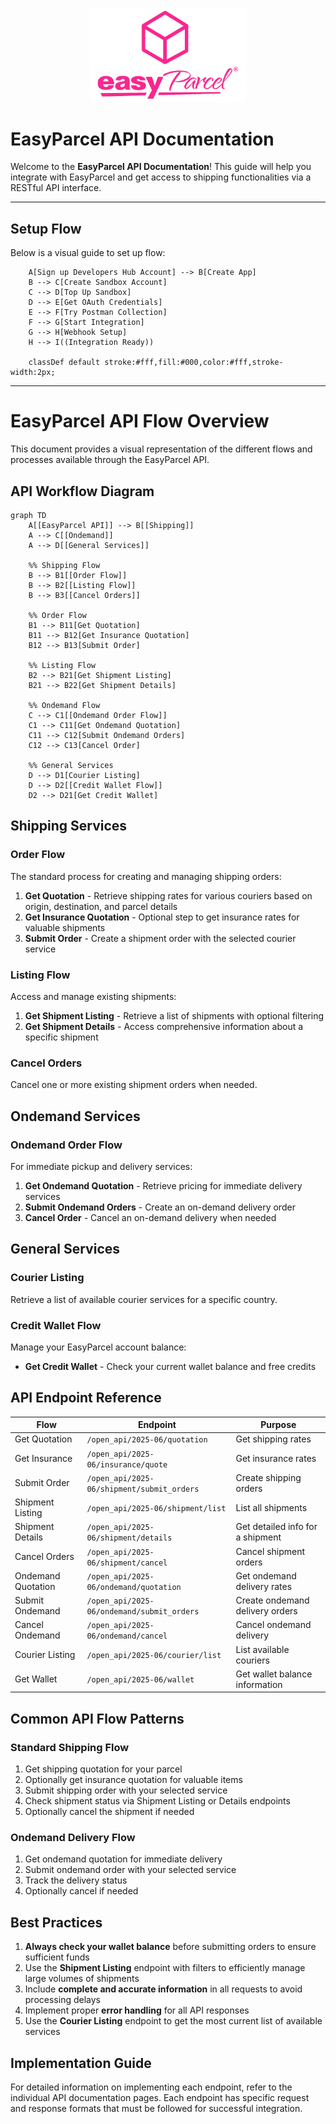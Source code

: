 <p align="center">
  <img src="Pictures/easyparcel-transparentqquare-md.png" alt="EasyParcel Logo" style="width:250px;">
</p>

# EasyParcel API Documentation

Welcome to the **EasyParcel API Documentation**! This guide will help you integrate with EasyParcel and get access to shipping functionalities via a RESTful API interface. 

---

## **Setup Flow**

Below is a visual guide to set up flow:
```flowchart TD
    A[Sign up Developers Hub Account] --> B[Create App]
    B --> C[Create Sandbox Account]
    C --> D[Top Up Sandbox]
    D --> E[Get OAuth Credentials]
    E --> F[Try Postman Collection]
    F --> G[Start Integration]
    G --> H[Webhook Setup]
    H --> I((Integration Ready))

    classDef default stroke:#fff,fill:#000,color:#fff,stroke-width:2px;
```
---

# EasyParcel API Flow Overview

This document provides a visual representation of the different flows and processes available through the EasyParcel API.

## API Workflow Diagram

```mermaid
graph TD
    A[[EasyParcel API]] --> B[[Shipping]]
    A --> C[[Ondemand]]
    A --> D[[General Services]]
    
    %% Shipping Flow
    B --> B1[[Order Flow]]
    B --> B2[[Listing Flow]]
    B --> B3[[Cancel Orders]]
    
    %% Order Flow
    B1 --> B11[Get Quotation]
    B11 --> B12[Get Insurance Quotation]
    B12 --> B13[Submit Order]
    
    %% Listing Flow
    B2 --> B21[Get Shipment Listing]
    B21 --> B22[Get Shipment Details]
    
    %% Ondemand Flow
    C --> C1[[Ondemand Order Flow]]
    C1 --> C11[Get Ondemand Quotation]
    C11 --> C12[Submit Ondemand Orders]
    C12 --> C13[Cancel Order]
    
    %% General Services
    D --> D1[Courier Listing]
    D --> D2[[Credit Wallet Flow]]
    D2 --> D21[Get Credit Wallet]
```

## Shipping Services

### Order Flow

The standard process for creating and managing shipping orders:

1. **Get Quotation** - Retrieve shipping rates for various couriers based on origin, destination, and parcel details
2. **Get Insurance Quotation** - Optional step to get insurance rates for valuable shipments
3. **Submit Order** - Create a shipment order with the selected courier service

### Listing Flow

Access and manage existing shipments:

1. **Get Shipment Listing** - Retrieve a list of shipments with optional filtering
2. **Get Shipment Details** - Access comprehensive information about a specific shipment

### Cancel Orders

Cancel one or more existing shipment orders when needed.

## Ondemand Services

### Ondemand Order Flow

For immediate pickup and delivery services:

1. **Get Ondemand Quotation** - Retrieve pricing for immediate delivery services
2. **Submit Ondemand Orders** - Create an on-demand delivery order
3. **Cancel Order** - Cancel an on-demand delivery when needed

## General Services

### Courier Listing

Retrieve a list of available courier services for a specific country.

### Credit Wallet Flow

Manage your EasyParcel account balance:

- **Get Credit Wallet** - Check your current wallet balance and free credits

## API Endpoint Reference

| Flow                  | Endpoint                                         | Purpose                                        |
|-----------------------|--------------------------------------------------|------------------------------------------------|
| Get Quotation         | `/open_api/2025-06/quotation`                    | Get shipping rates                             |
| Get Insurance         | `/open_api/2025-06/insurance/quote`              | Get insurance rates                            |
| Submit Order          | `/open_api/2025-06/shipment/submit_orders`       | Create shipping orders                         |
| Shipment Listing      | `/open_api/2025-06/shipment/list`                | List all shipments                             |
| Shipment Details      | `/open_api/2025-06/shipment/details`             | Get detailed info for a shipment               |
| Cancel Orders         | `/open_api/2025-06/shipment/cancel`              | Cancel shipment orders                         |
| Ondemand Quotation    | `/open_api/2025-06/ondemand/quotation`           | Get ondemand delivery rates                    |
| Submit Ondemand       | `/open_api/2025-06/ondemand/submit_orders`       | Create ondemand delivery orders                |
| Cancel Ondemand       | `/open_api/2025-06/ondemand/cancel`              | Cancel ondemand delivery                       |
| Courier Listing       | `/open_api/2025-06/courier/list`                 | List available couriers                        |
| Get Wallet            | `/open_api/2025-06/wallet`                       | Get wallet balance information                 |

## Common API Flow Patterns

### Standard Shipping Flow

1. Get shipping quotation for your parcel
2. Optionally get insurance quotation for valuable items
3. Submit shipping order with your selected service
4. Check shipment status via Shipment Listing or Details endpoints
5. Optionally cancel the shipment if needed

### Ondemand Delivery Flow

1. Get ondemand quotation for immediate delivery
2. Submit ondemand order with your selected service
3. Track the delivery status
4. Optionally cancel if needed

## Best Practices

1. **Always check your wallet balance** before submitting orders to ensure sufficient funds
2. Use the **Shipment Listing** endpoint with filters to efficiently manage large volumes of shipments
3. Include **complete and accurate information** in all requests to avoid processing delays
4. Implement proper **error handling** for all API responses
5. Use the **Courier Listing** endpoint to get the most current list of available services

## Implementation Guide

For detailed information on implementing each endpoint, refer to the individual API documentation pages. Each endpoint has specific request and response formats that must be followed for successful integration.
